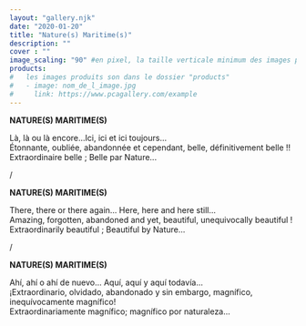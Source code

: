 ```yaml
---
layout: "gallery.njk"
date: "2020-01-20"
title: "Nature(s) Maritime(s)"
description: ""
cover : ""
image_scaling: "90" #en pixel, la taille verticale minimum des images presentes dans la gallery
products:
#   les images produits son dans le dossier "products"
#   - image: nom_de_l_image.jpg
#     link: https://www.pcagallery.com/example
---
```

**NATURE(S) MARITIME(S)**

Là, là ou là encore...Ici, ici et ici toujours...  
Étonnante, oubliée, abandonnée et cependant, belle, définitivement belle !!  
Extraordinaire belle ; Belle par Nature...  

/

**NATURE(S) MARITIME(S)**

There, there or there again... Here, here and here still...  
Amazing, forgotten, abandoned and yet, beautiful, unequivocally beautiful !  
Extraordinarily beautiful ; Beautiful by Nature...  

/

**NATURE(S) MARITIME(S)**

Ahí, ahí o ahí de nuevo... Aquí, aquí y aquí todavía...  
¡Extraordinario, olvidado, abandonado y sin embargo, magnífico, inequívocamente magnífico!  
Extraordinariamente magnífico; magnífico por naturaleza...  